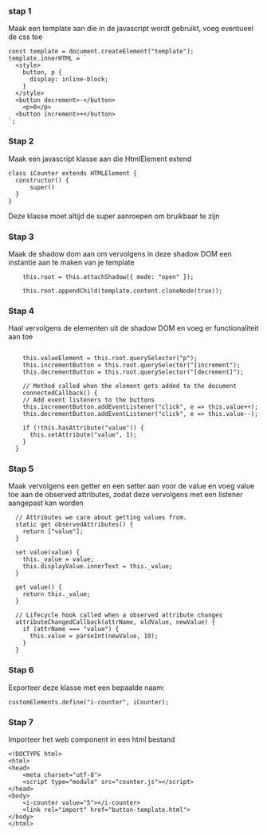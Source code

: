 ### stap 1
Maak een template aan die in de javascript wordt gebruikt, voeg eventueel de css toe

```
const template = document.createElement("template");
template.innerHTML = `
  <style>
    button, p {
      display: inline-block;
    }
  </style>
  <button decrement>-</button>
    <p>0</p>
  <button increment>+</button>
`;
```

### Stap 2
Maak een javascript klasse aan die HtmlElement extend
```
class iCounter extends HTMLElement {
  constructor() {
      super()
  }
}
```

Deze klasse moet altijd de super aanroepen om bruikbaar te zijn

### Stap 3
Maak de shadow dom aan om vervolgens in deze shadow DOM een instantie aan te maken van je template

```
    this.root = this.attachShadow({ mode: "open" });

    this.root.appendChild(template.content.cloneNode(true));
```

### Stap 4
Haal vervolgens de elementen uit de shadow DOM en voeg er functionaliteit aan toe

```
  
    this.valueElement = this.root.querySelector("p");
    this.incrementButton = this.root.querySelector("[increment");
    this.decrementButton = this.root.querySelector("[decrement]");

    // Method called when the element gets added to the document
    connectedCallback() {
    // Add event listeners to the buttons
    this.incrementButton.addEventListener("click", e => this.value++);
    this.decrementButton.addEventListener("click", e => this.value--);

    if (!this.hasAttribute("value")) {
      this.setAttribute("value", 1);
    }
  }
```

### Stap 5
Maak vervolgens een getter en een setter aan voor de value en voeg value toe aan de observed attributes, zodat deze vervolgens met een listener aangepast kan worden

```
  // Attributes we care about getting values from.
  static get observedAttributes() {
    return ["value"];
  }

  set value(value) {
    this._value = value;
    this.displayValue.innerText = this._value;
  }

  get value() {
    return this._value;
  }

  // Lifecycle hook called when a observed attribute changes
  attributeChangedCallback(attrName, oldValue, newValue) {
    if (attrName === "value") {
      this.value = parseInt(newValue, 10);
    }
  }
```

### Stap 6
Exporteer deze klasse met een bepaalde naam:

```
customElements.define("i-counter", iCounter);
```

### Stap 7
Importeer het web component in een html bestand
```
<!DOCTYPE html>
<html>
<head>
    <meta charset="utf-8">
    <script type="module" src="counter.js"></script>
</head>
<body>
    <i-counter value="5"></i-counter>
    <link rel="import" href="button-template.html">
</body>
</html>

```